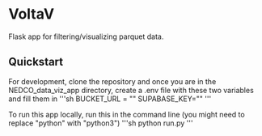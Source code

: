 # VoltaV
Flask app for filtering/visualizing parquet data.

## Quickstart
For development, clone the repository and once you are in the NEDCO_data_viz_app directory, create a .env file with these two variables and fill them in
'''sh
BUCKET_URL = ""
SUPABASE_KEY=""
'''

To run this app locally, run this in the command line (you might need to replace "python" with "python3")
'''sh
python run.py
'''
